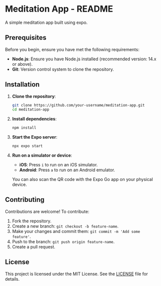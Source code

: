 # Meditation App - README

A simple meditation app built using expo.

## Prerequisites

Before you begin, ensure you have met the following requirements:

- **Node.js**: Ensure you have Node.js installed (recommended version: 14.x or above).
- **Git**: Version control system to clone the repository.

## Installation

1. **Clone the repository**:
   ```bash
   git clone https://github.com/your-username/meditation-app.git
   cd meditation-app
   ```

2. **Install dependencies**:
   ```bash
   npm install
   ```

3. **Start the Expo server**:
   ```bash
   npx expo start
   ```

4. **Run on a simulator or device**:
   - **iOS**: Press `i` to run on an iOS simulator.
   - **Android**: Press `a` to run on an Android emulator.

   You can also scan the QR code with the Expo Go app on your physical device.

## Contributing

Contributions are welcome! To contribute:

1. Fork the repository.
2. Create a new branch: `git checkout -b feature-name`.
3. Make your changes and commit them: `git commit -m 'Add some feature'`.
4. Push to the branch: `git push origin feature-name`.
5. Create a pull request.

## License

This project is licensed under the MIT License. See the [LICENSE](LICENSE) file for details.
